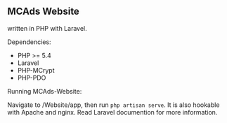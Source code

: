 ## MCAds Website

written in PHP with Laravel. 

Dependencies:

  - PHP >= 5.4
  - Laravel
  - PHP-MCrypt
  - PHP-PDO

Running MCAds-Website:

Navigate to /Website/app, then run `php artisan serve`. It is also hookable with Apache and nginx. Read Laravel documention for more information. 
  
